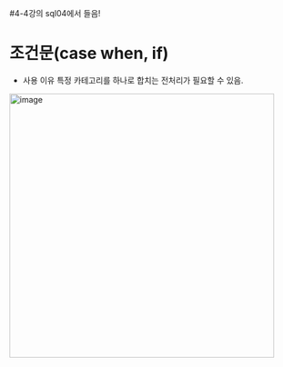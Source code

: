 #4-4강의 sql04에서 들음!


# 조건문(case when, if)
- 사용 이유
  특정 카테고리를 하나로 합치는 전처리가 필요할 수 있음. 
<img width="465" alt="image" src="https://github.com/user-attachments/assets/93083038-0b6a-42ec-86d7-bf910ad918fb">

